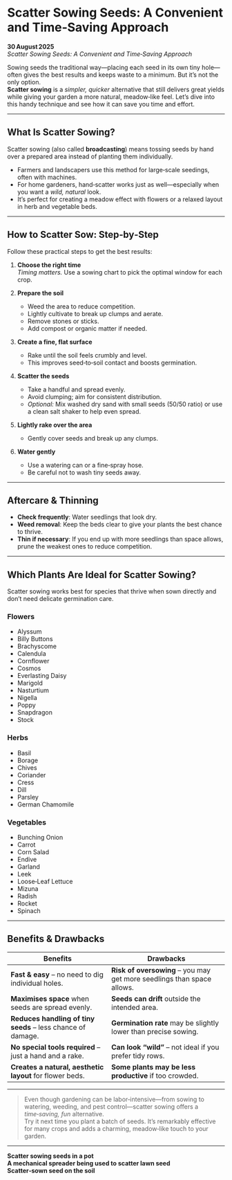 # Scatter Sowing Seeds: A Convenient and Time‑Saving Approach

**30 August 2025**  
*Scatter Sowing Seeds: A Convenient and Time‑Saving Approach*

Sowing seeds the traditional way—placing each seed in its own tiny hole—often gives the best results and keeps waste to a minimum. But it’s not the only option.  
**Scatter sowing** is a *simpler, quicker* alternative that still delivers great yields while giving your garden a more natural, meadow‑like feel. Let’s dive into this handy technique and see how it can save you time and effort.

---

## What Is Scatter Sowing?

Scatter sowing (also called **broadcasting**) means tossing seeds by hand over a prepared area instead of planting them individually.  

- Farmers and landscapers use this method for large‑scale seedings, often with machines.  
- For home gardeners, hand‑scatter works just as well—especially when you want a *wild, natural* look.  
- It’s perfect for creating a meadow effect with flowers or a relaxed layout in herb and vegetable beds.

---

## How to Scatter Sow: Step‑by‑Step

Follow these practical steps to get the best results:

1. **Choose the right time**  
   *Timing matters.* Use a sowing chart to pick the optimal window for each crop.

2. **Prepare the soil**  
   - Weed the area to reduce competition.  
   - Lightly cultivate to break up clumps and aerate.  
   - Remove stones or sticks.  
   - Add compost or organic matter if needed.

3. **Create a fine, flat surface**  
   - Rake until the soil feels crumbly and level.  
   - This improves seed‑to‑soil contact and boosts germination.

4. **Scatter the seeds**  
   - Take a handful and spread evenly.  
   - Avoid clumping; aim for consistent distribution.  
   - *Optional:* Mix washed dry sand with small seeds (50/50 ratio) or use a clean salt shaker to help even spread.

5. **Lightly rake over the area**  
   - Gently cover seeds and break up any clumps.

6. **Water gently**  
   - Use a watering can or a fine‑spray hose.  
   - Be careful not to wash tiny seeds away.

---

## Aftercare & Thinning

- **Check frequently**: Water seedlings that look dry.  
- **Weed removal**: Keep the beds clear to give your plants the best chance to thrive.  
- **Thin if necessary**: If you end up with more seedlings than space allows, prune the weakest ones to reduce competition.

---

## Which Plants Are Ideal for Scatter Sowing?

Scatter sowing works best for species that thrive when sown directly and don’t need delicate germination care.

### Flowers
- Alyssum  
- Billy Buttons  
- Brachyscome  
- Calendula  
- Cornflower  
- Cosmos  
- Everlasting Daisy  
- Marigold  
- Nasturtium  
- Nigella  
- Poppy  
- Snapdragon  
- Stock

### Herbs
- Basil  
- Borage  
- Chives  
- Coriander  
- Cress  
- Dill  
- Parsley  
- German Chamomile

### Vegetables
- Bunching Onion  
- Carrot  
- Corn Salad  
- Endive  
- Garland  
- Leek  
- Loose‑Leaf Lettuce  
- Mizuna  
- Radish  
- Rocket  
- Spinach

---

## Benefits & Drawbacks

| **Benefits** | **Drawbacks** |
|--------------|---------------|
| **Fast & easy** – no need to dig individual holes. | **Risk of oversowing** – you may get more seedlings than space allows. |
| **Maximises space** when seeds are spread evenly. | **Seeds can drift** outside the intended area. |
| **Reduces handling of tiny seeds** – less chance of damage. | **Germination rate** may be slightly lower than precise sowing. |
| **No special tools required** – just a hand and a rake. | **Can look “wild”** – not ideal if you prefer tidy rows. |
| **Creates a natural, aesthetic layout** for flower beds. | **Some plants may be less productive** if too crowded. |

---

> Even though gardening can be labor‑intensive—from sowing to watering, weeding, and pest control—scatter sowing offers a *time‑saving, fun* alternative.  
> Try it next time you plant a batch of seeds. It’s remarkably effective for many crops and adds a charming, meadow‑like touch to your garden.

---

**Scatter sowing seeds in a pot**  
**A mechanical spreader being used to scatter lawn seed**  
**Scatter‑sown seed on the soil**